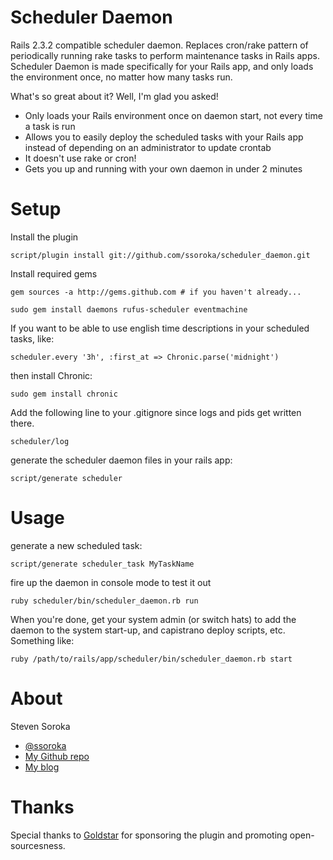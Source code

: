Scheduler Daemon
================

Rails 2.3.2 compatible scheduler daemon.  Replaces cron/rake pattern of periodically running rake tasks 
to perform maintenance tasks in Rails apps. Scheduler Daemon is made specifically for your Rails app, 
and only loads the environment once, no matter how many tasks run.

What's so great about it?  Well, I'm glad you asked!

- Only loads your Rails environment once on daemon start, not every time a task is run
- Allows you to easily deploy the scheduled tasks with your Rails app instead of depending on an
  administrator to update crontab
- It doesn't use rake or cron!
- Gets you up and running with your own daemon in under 2 minutes

Setup
=====

Install the plugin

    script/plugin install git://github.com/ssoroka/scheduler_daemon.git

Install required gems

    gem sources -a http://gems.github.com # if you haven't already...

    sudo gem install daemons rufus-scheduler eventmachine

If you want to be able to use english time descriptions in your scheduled tasks, like:

    scheduler.every '3h', :first_at => Chronic.parse('midnight')

then install Chronic:

    sudo gem install chronic

Add the following line to your .gitignore since logs and pids get written there.

    scheduler/log

generate the scheduler daemon files in your rails app:

    script/generate scheduler

Usage
=====

generate a new scheduled task:

    script/generate scheduler_task MyTaskName

fire up the daemon in console mode to test it out

    ruby scheduler/bin/scheduler_daemon.rb run

When you're done, get your system admin (or switch hats) to add the daemon to the system start-up, and
capistrano deploy scripts, etc.  Something like:

    ruby /path/to/rails/app/scheduler/bin/scheduler_daemon.rb start

About
=====

Steven Soroka

* [@ssoroka](http://twitter.com/ssoroka)
* [My Github repo](http://github.com/ssoroka)
* [My blog](http://blog.stevensoroka.ca)

Thanks
======

Special thanks to [Goldstar](http://www.goldstar.com) for sponsoring the plugin and promoting open-sourcesness.
